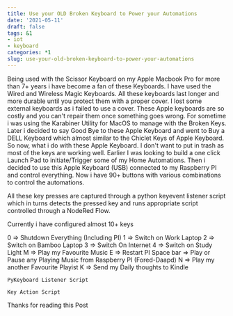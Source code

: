 ```yaml
---
title: Use your OLD Broken Keyboard to Power your Automations
date: '2021-05-11'
draft: false
tags: &1
- iot
- keyboard
categories: *1
slug: use-your-old-broken-keyboard-to-power-your-automations
---
```


 Being used with the Scissor Keyboard on my Apple Macbook Pro for more than 7+ years i have become  a fan of these Keyboards. I have used the Wired and Wireless Magic Keyboards. All these keyboards last longer and more durable until you protect them with a proper cover. I lost some external keyboards as i failed to use a cover. These Apple keyboards are so costly and you can't repair them once something goes wrong. For sometime i was using the Karabiner Utility for MacOS to manage with the Broken Keys.
Later i decided to say Good Bye to these Apple Keyboard and went to Buy a DELL Keyboard which almost similar to the Chiclet Keys of Apple Keyboard. So now, what i do with these Apple Keyboard. I don't want to put in trash as most of the keys are working well. Earlier I was looking to build a one click Launch Pad to initiate/Trigger some of my Home Automations. Then i decided to use this Apple Keyboard (USB) connected to my Raspberry PI and control everything. Now i have 90+ buttons with various combinations to control the automations. 


All these key presses are captured through a python keyevent listener script which in turns detects the pressed key and runs appropriate script controlled through a NodeRed Flow.


Currently i have configured almost 10+ keys


0 => Shutdown Everything (Including PI)
1 => Switch on Work Laptop
2 => Switch on Bamboo Laptop
3 => Switch On Internet
4 => Switch on Study Light
M => Play my Favourite Music
E => Restart PI
Space bar => Play or Pause any Playing Music from Raspberry PI (Fored-Daapd)
N => Play my another Favourite Playist
K => Send my Daily thoughts to Kindle


```
PyKeyboard Listener Script
```


```
Key Action Script
```


Thanks for reading this Post




